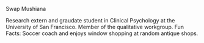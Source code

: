 Swap Mushiana

Research extern and graudate student in Clinical Psychology at the University of San Francisco. 
Member of the qualitative workgroup. Fun Facts: Soccer coach and enjoys window shopping at random antique shops.
